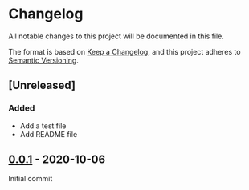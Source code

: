 # Changelog

All notable changes to this project will be documented in this file.

The format is based on [Keep a Changelog](https://keepachangelog.com/en/1.0.0/),
and this project adheres to [Semantic Versioning](https://semver.org/spec/v2.0.0.html).

## [Unreleased]

### Added

- Add a test file
- Add README file

## [0.0.1] - 2020-10-06

Initial commit

[uunreleased]: https://github.com/alienlebarge/nunjucks.novaextension/compare/v0.0.1...HEAD
[0.0.1]: https://github.com/alienlebarge/nunjucks.novaextension/releases/tag/v0.0.1
